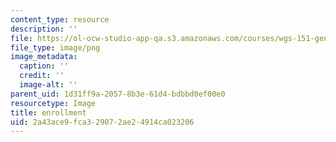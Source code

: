 ```yaml
---
content_type: resource
description: ''
file: https://ol-ocw-studio-app-qa.s3.amazonaws.com/courses/wgs-151-gender-health-and-society-spring-2016/2a43ace9fca329072ae24914ca023206_30.png
file_type: image/png
image_metadata:
  caption: ''
  credit: ''
  image-alt: ''
parent_uid: 1d31ff9a-2057-8b3e-61d4-bdbbd0ef00e0
resourcetype: Image
title: enrollment
uid: 2a43ace9-fca3-2907-2ae2-4914ca023206
---
```

